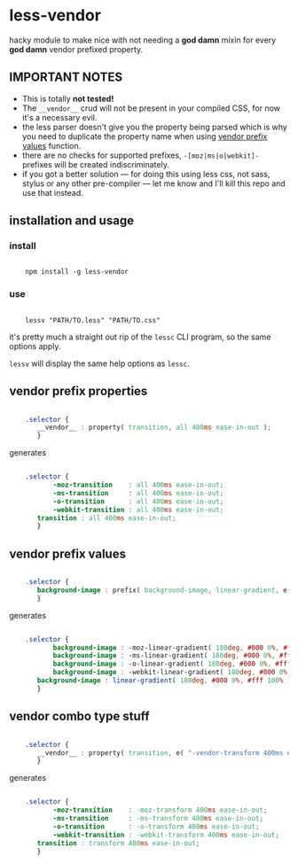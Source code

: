 # less-vendor

hacky module to make nice with not needing a **god damn** mixin for every **god damn** vendor prefixed property.

## IMPORTANT NOTES

- This is totally **not tested!**
- The `__vendor__` crud will not be present in your compiled CSS, for now it's a necessary evil.
- the less parser doesn't give you the property being parsed which is why you need to duplicate the property name when using [vendor prefix values](#vendor-prefix-values) function.
- there are no checks for supported prefixes, `-[moz|ms|o|webkit]-` prefixes will be created indiscriminately.
- if you got a better solution — for doing this using less css, not sass, stylus or any other pre-compiler — let me know and I'll kill this repo and use that instead.

## installation and usage

### install

``` shell

    npm install -g less-vendor

```

### use

``` shell

    lessv "PATH/TO.less" "PATH/TO.css"

```

it's pretty much a straight out rip of the `lessc` CLI program, so the same options apply.

`lessv` will display the same help options as `lessc`.

## vendor prefix properties

``` css

    .selector {
       __vendor__ : property( transition, all 400ms ease-in-out );
       }

```

generates

``` css

    .selector {
           -moz-transition    : all 400ms ease-in-out;
           -ms-transition     : all 400ms ease-in-out;
           -o-transition      : all 400ms ease-in-out;
           -webkit-transition : all 400ms ease-in-out;
       transition : all 400ms ease-in-out;
       }

```

## vendor prefix values

``` css

    .selector {
       background-image : prefix( background-image, linear-gradient, e( "180deg, #000 0%, #fff 100%" )  );
       }

```

generates

``` css

    .selector {
           background-image : -moz-linear-gradient( 180deg, #000 0%, #fff 100% );
           background-image : -ms-linear-gradient( 180deg, #000 0%, #fff 100% );
           background-image : -o-linear-gradient( 180deg, #000 0%, #fff 100% );
           background-image : -webkit-linear-gradient( 180deg, #000 0%, #fff 100% );
       background-image : linear-gradient( 180deg, #000 0%, #fff 100% );
       }

```

## vendor combo type stuff

``` css

    .selector {
       __vendor__ : property( transition, e( "-vendor-transform 400ms ease-in-out" ) );
       }

```

generates

``` css

    .selector {
           -moz-transition    : -moz-transform 400ms ease-in-out;
           -ms-transition     : -ms-transform 400ms ease-in-out;
           -o-transition      : -o-transform 400ms ease-in-out;
           -webkit-transition : -webkit-transform 400ms ease-in-out;
       transition : transform 400ms ease-in-out;
       }

```
